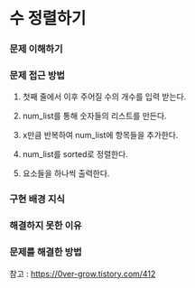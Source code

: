 # 수 정렬하기

### 문제 이해하기

### 문제 접근 방법
1. 첫째 줄에서 이후 주어질 수의 개수를 입력 받는다.

2. num_list를 통해 숫자들의 리스트를 만든다.

3. x만큼 반복하여 num_list에 항목들을 추가한다.

4. num_list를 sorted로 정렬한다.

5. 요소들을 하나씩 출력한다.
### 구현 배경 지식

### 해결하지 못한 이유

### 문제를 해결한 방법

참고 : https://0ver-grow.tistory.com/412